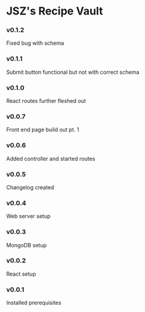 # JSZ's Recipe Vault

### v0.1.2
Fixed bug with schema

### v0.1.1
Submit button functional but not with correct schema

### v0.1.0
React routes further fleshed out

### v0.0.7
Front end page build out pt. 1

### v0.0.6
Added controller and started routes

### v0.0.5
Changelog created

### v0.0.4
Web server setup

### v0.0.3
MongoDB setup

### v0.0.2
React setup

### v0.0.1
Installed prerequisites